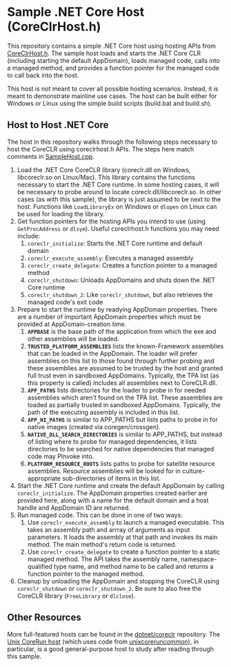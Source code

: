 Sample .NET Core Host (CoreClrHost.h)
=====================================

This repository contains a simple .NET Core host using hosting APIs from [CoreClrHost.h](https://github.com/dotnet/coreclr/blob/master/src/coreclr/hosts/inc/coreclrhost.h). The sample host loads and starts the .NET Core CLR (including starting the default AppDomain), loads managed code, calls into a managed method, and provides a function pointer for the managed code to call back into the host.

This host is not meant to cover all possible hosting scenarios. Instead, it is meant to demonstrate mainline use cases. The host can be built either for Windows or Linux using the simple build scripts (build.bat and build.sh).

Host to Host .NET Core
----------------------

The host in this repository walks through the following steps necessary to host the CoreCLR using coreclrhost.h APIs. The steps here match comments in [SampleHost.cpp](src/SampleHost.cpp).

1. Load the .NET Core CoreCLR library (coreclr.dll on Windows, libcoreclr.so on Linux/Mac). This library contains the functions necessary to start the .NET Core runtime. In some hosting cases, it will be necessary to probe around to locate coreclr.dll/libcoreclr.so. In other cases (as with this sample), the library is just assumed to be next to the host. Functions like `LoadLibraryEx` on Windows or `dlopen` on Linux can be used for loading the library.
2. Get function pointers for the hosting APIs you intend to use (using `GetProcAddress` or `dlsym`). Useful coreclrhost.h functions you may need include:
    1. `coreclr_initialize`: Starts the .NET Core runtime and default domain
    1. `coreclr_execute_assembly`: Executes a managed assembly
    1. `coreclr_create_delegate`: Creates a function pointer to a managed method
    1. `coreclr_shutdown`: Unloads AppDomains and shuts down the .NET Core runtime
    1. `coreclr_shutdown_2`: Like `coreclr_shutdown`, but also retrieves the managed code's exit code
3. Prepare to start the runtime by readying AppDomain properties. There are a number of important AppDomain properties which must be provided at AppDomain-creation time.
    1. **`APPBASE`** is the base path of the application from which the exe and other assemblies will be loaded. 
    1. **`TRUSTED_PLATFORM_ASSEMBLIES`** lists the known-Framework assemblies that can be loaded in the AppDomain. The loader will prefer assemblies on this list to those found through further probing and these assemblies are assumed to be trusted by the host and granted full trust even in sandboxed AppDomains. Typically, the TPA list (as this property is called) includes all assemblies next to CoreCLR.dll.
    1. **`APP_PATHS`** lists directories for the loader to probe in for needed assemblies which aren't found on the TPA list. These assemblies are loaded as partially trusted in sandboxed AppDomains. Typically, the path of the executing assembly is included in this list.
    1. **`APP_NI_PATHS`** is similar to APP_PATHS but lists paths to probe in for native images (created via coregen/crossgen).
    1. **`NATIVE_DLL_SEARCH_DIRECTORIES`** is similar to APP_PATHS, but instead of listing where to probe for managed dependencies, it lists directories to be searched for native dependencies that managed code may PInvoke into.
    1. **`PLATFORM_RESOURCE_ROOTS`** lists paths to probe for satellite resource assemblies. Resource assemblies will be looked for in culture-appropriate sub-directories of items in this list.
4. Start the .NET Core runtime and create the default AppDomain by calling `coreclr_initialize`. The AppDomain properties created earlier are provided here, along with a name for the default domain and a host handle and AppDomain ID are returned.
5. Run managed code. This can be done in one of two ways:
      1. Use `coreclr_execute_assembly` to launch a managed executable. This takes an assembly path and arrray of arguments as input parameters. It loads the assembly at that path and invokes its main method. The main method's return code is returned.
      1. Use `coreclr_create_delegate` to create a function pointer to a static managed method. The API takes the assembly name, namespace-qualified type name, and method name to be called and returns a function pointer to the managed method.
6. Cleanup by unloading the AppDomain and stopping the CoreCLR using `coreclr_shutdown` or `coreclr_shutdown_2`. Be sure to also free the CoreCLR library (`FreeLibrary` or `dlclose`).

Other Resources
---------------

More full-featured hosts can be found in the [dotnet/coreclr](https://github.com/dotnet/coreclr/tree/master/src/coreclr/hosts) repository. The [Unix CoreRun host](https://github.com/dotnet/coreclr/tree/master/src/coreclr/hosts/unixcorerun) (which uses code from [unixcoreruncommon](https://github.com/dotnet/coreclr/tree/master/src/coreclr/hosts/unixcoreruncommon)), in particular, is a good general-purpose host to study after reading through this sample.
